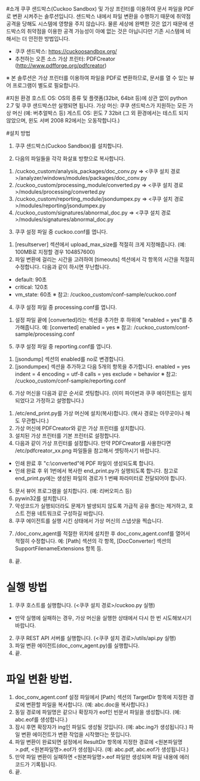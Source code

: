 #소개
쿠쿠 샌드박스(Cuckoo Sandbox) 및 가상 프린터를 이용하여 문서 파일을 PDF로 변환 시켜주는 솔루션입니다.
샌드박스 내에서 파일 변환을 수행하기 때문에 취약점 공격을 당해도 시스템에 영향을 주지 않습니다.
물론 세상에 완벽한 것은 없기 때문에 샌드박스의 취약점을 이용한 공격 가능성이 아예 없는 것은 아닙니다만 기존 시스템에 비해서는 더 안전한 방법입니다.

- 쿠쿠 샌드박스: https://cuckoosandbox.org/
- 추천하는 오픈 소스 가상 프린터: PDFCreator (http://www.pdfforge.org/pdfcreator)

※ 본 솔루션은 가상 프린터를 이용하여 파일을 PDF로 변환하므로, 문서를 열 수 있는 뷰어 프로그램이 별도로 필요합니다.


#지원 환경
호스트 OS: OS의 종류 및 플랫폼(32bit, 64bit 등)에 상관 없이 python 2.7 및 쿠쿠 샌드박스만 실행되면 됩니다.
가상 머신: 쿠쿠 샌드박스가 지원하는 모든 가상 머신 (예: 버추얼박스 등)
게스트 OS: 윈도 7 32bit (그 외 환경에서는 테스트 되지 않았으며, 윈도 서버 2008 R2에서는 오동작합니다.)


#설치 방법

1. 쿠쿠 샌드박스(Cuckoo Sandbox)를 설치합니다.

2. 다음의 파일들을 각각 화살표 방향으로 복사합니다.
 1) /cuckoo_custom/analysis_packages/doc_conv.py
   => <쿠쿠 설치 경로>/analyzer/windows/modules/packages/doc_conv.py
 2) /cuckoo_custom/processing_module/converted.py
   => <쿠쿠 설치 경로>/modules/processing/converted.py
 3) /cuckoo_custom/reporting_module/jsondumpex.py
   => <쿠쿠 설치 경로>/modules/reporting/jsondumpex.py
 4) /cuckoo_custom/signatures/abnormal_doc.py
   => <쿠쿠 설치 경로>/modules/signatures/abnormal_doc.py

3. 쿠쿠 설정 파일 중 cuckoo.conf를 엽니다.
 1) [resultserver] 섹션에서 upload_max_size를 적절히 크게 지정해줍니다. (예: 100MB로 지정할 경우 104857600)
 2) 파일 변환에 걸리는 시간을 고려하여 [timeouts] 섹션에서 각 항목의 시간을 적절히 수정합니다. 다음과 같이 하시면 무난합니다.
   - default: 90초
   - critical: 120초
   - vm_state: 60초
 ※ 참고: /cuckoo_custom/conf-sample/cuckoo.conf

4. 쿠쿠 설정 파일 중 processing.conf를 엽니다.
 1) 설정 파일 끝에 [converted]라는 섹션을 추가한 후 하위에 "enabled = yes"를 추가해줍니다.
   예: 
      [converted]
      enabled = yes
 ※ 참고: /cuckoo_custom/conf-sample/processing.conf

5. 쿠쿠 설정 파일 중 reporting.conf를 엽니다.
 1) [jsondump] 섹션의 enabled를 no로 변경합니다.
 2) [jsondumpex] 섹션을 추가하고 다음 5개의 항목을 추가합니다.
   enabled = yes
   indent = 4
   encoding = utf-8
   calls = yes
   exclude = behavior
 ※ 참고: /cuckoo_custom/conf-sample/reporting.conf

6. 가상 머신을 다음과 같은 순서로 셋팅합니다. (이미 파이썬과 쿠쿠 에이전트는 설치되었다고 가정하고 설명합니다.)
 1) /etc/end_print.py를 가상 머신에 설치(복사)합니다. (복사 경로는 아무곳이나 해도 무관합니다.)
 2) 가상 머신에 PDFCreator와 같은 가상 프린터를 설치합니다.
 3) 설치된 가상 프린터를 기본 프린터로 설정합니다.
 4) 다음과 같이 가상 프린터를 설정합니다. 만약 PDFCreator를 사용한다면 /etc/pdfcreator_xx.png 파일들을 참고해서 셋팅하시기 바랍니다.
   - 인쇄 완료 후 "c:\converted"에 PDF 파일이 생성되도록 합니다.
   - 인쇄 완료 후 위 1번에서 복사한 end_print.py가 실행되도록 합니다. 참고로 end_print.py에는 생성된 파일의 경로가 1 번째 파라미터로 전달되어야 합니다.
 5) 문서 뷰어 프로그램을 설치합니다. (예: 리버오피스 등)
 6) pywin32를 설치합니다.
 7) 악성코드가 실행되더라도 문제가 발생되지 않도록 가급적 공유 폴더는 제거하고, 호스트 전용 네트워크로 구성하길 바랍니다.
 8) 쿠쿠 에이전트를 실행 시킨 상태에서 가상 머신의 스냅샷을 찍습니다.

7. /doc_conv_agent를 적절한 위치에 설치한 후 doc_conv_agent.conf를 열어서 적절히 수정합니다.
  예: [Path] 섹션의 각 항목, [DocConverter] 섹션의 SupportFilenameExtensions 항목 등.

8. 끝.
 

# 실행 방법
1. 쿠쿠 호스트를 실행합니다. (<쿠쿠 설치 경로>/cuckoo.py 실행)
  - 만약 실행에 실패하는 경우, 가상 머신을 실행한 상태에서 다시 한 번 시도해보시기 바랍니다.
2. 쿠쿠 REST API 서버를 실행합니다. (<쿠쿠 설치 경로>/utils/api.py 실행)
3. 파일 변환 에이전트(doc_conv_agent.py)를 실행합니다.
4. 끝.


# 파일 변환 방법.
1. doc_conv_agent.conf 설정 파일에서 [Path] 섹션의 TargetDir 항목에 지정한 경로에 변환할 파일을 복사합니다. (예: abc.doc을 복사합니다.)
2. 동일 경로에 파일명은 같으나 확장자가 eof인 빈문서 파일을 생성합니다. (예: abc.eof를 생성합니다.)
3. 잠시 후면 확장자가 ing인 파일도 생성될 것입니다. (예: abc.ing가 생성됩니다.) 파일 변환 에이전트가 변환 작업을 시작했다는 뜻입니다.
4. 파일 변환이 완료되면 설정에서 ResultDir 항목에 지정한 경로에 <원본파일명>.pdf, <원본파일명>.eof가 생성됩니다. (예: abc.pdf, abc.eof가 생성됩니다.)
5. 만약 파일 변환이 실패하면 <원본파일명>.eof 파일만 생성되며 파일 내용에 에러 코드가 기록됩니다.
6. 끝.
 
 
 
 
 
 
 
 